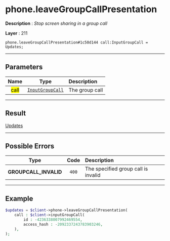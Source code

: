 # phone.leaveGroupCallPresentation

**Description** : *Stop screen sharing in a group call*

**Layer** : 211

```tl
phone.leaveGroupCallPresentation#1c50d144 call:InputGroupCall = Updates;
```

---

## Parameters

| Name | Type | Description |
| :---: | :---: | :--- |
| <mark>call</mark> | [`InputGroupCall`](type/InputGroupCall) | The group call |

---

## Result

[Updates](type/Updates)

---

## Possible Errors

| Type | Code | Description |
| :---: | :---: | :--- |
| **GROUPCALL_INVALID** | `400` | The specified group call is invalid |

---

## Example

```php
$updates = $client->phone->leaveGroupCallPresentation(
	call : $client->inputGroupCall(
		id : -4236338007992469554,
		access_hash : -2092337243783903246,
	),
);
```